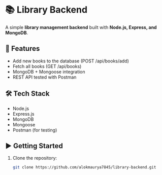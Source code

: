 # 📚 Library Backend

A simple **library management backend** built with **Node.js, Express, and MongoDB**.

## 🚀 Features
- Add new books to the database (POST /api/books/add)
- Fetch all books (GET /api/books)
- MongoDB + Mongoose integration
- REST API tested with Postman

## 🛠️ Tech Stack
- Node.js
- Express.js
- MongoDB
- Mongoose
- Postman (for testing)

## ▶️ Getting Started
1. Clone the repository:
   ```bash
   git clone https://github.com/alokmaurya7845/library-backend.git
